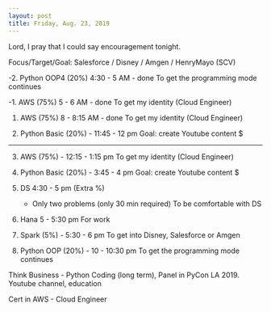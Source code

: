 ```yaml
---
layout: post
title: Friday, Aug. 23, 2019
---
```


Lord, I pray that I could say encouragement tonight.
  

Focus/Target/Goal:  Salesforce / Disney / Amgen / HenryMayo (SCV)     

      
-2. Python OOP4 (20%) 4:30 - 5 AM - done
   To get the programming mode continues 


-1. AWS (75%) 5 - 6 AM - done
   To get my identity (Cloud Engineer)


1. AWS (75%) 8 - 8:15 AM - done
   To get my identity (Cloud Engineer)


2. Python Basic (20%) - 11:45 - 12 pm
   Goal: create Youtube content $

-------------------------------------------

3. AWS (75%) - 12:15 - 1:15 pm 
   To get my identity (Cloud Engineer)


4. Python Basic (20%) - 3:45 - 4 pm 
   Goal: create Youtube content $


5. DS 4:30 - 5 pm (Extra %)
   - Only two problems (only 30 min required)
   To be comfortable with DS

6. Hana 5 - 5:30 pm
   For work

7. Spark (5%) - 5:30 - 6 pm
   To get into Disney, Salesforce or Amgen


8. Python OOP (20%) - 10 - 10:30 pm
   To get the programming mode continues


Think Business - Python Coding (long term), Panel in PyCon LA 2019.
                 Youtube channel, education
                                  
Cert in AWS - Cloud Engineer
